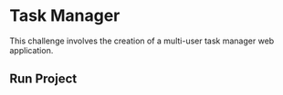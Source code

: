 # Task Manager

This challenge involves the creation of a multi-user task manager web application.

## Run Project
